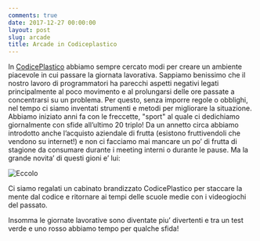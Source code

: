 ```yaml
---
comments: true
date: 2017-12-27 00:00:00
layout: post
slug: arcade
title: Arcade in Codiceplastico
---
```

In [CodicePlastico](http://codiceplastico.com) abbiamo sempre cercato modi per creare un ambiente piacevole in cui passare la giornata lavorativa. Sappiamo benissimo che il nostro lavoro di programmatori ha parecchi aspetti negativi legati principalmente al poco movimento e al prolungarsi delle ore passate a concentrarsi su un problema.
Per questo, senza imporre regole o obblighi, nel tempo ci siamo inventati strumenti e metodi per migliorare la situazione.
Abbiamo iniziato anni fa con le freccette, "sport" al quale ci dedichiamo giornalmente con sfide all’ultimo 20 triplo!
Da un annetto circa abbiamo introdotto anche l’acquisto aziendale di frutta (esistono fruttivendoli che vendono su internet!) e non ci facciamo mai mancare un po’ di frutta di stagione da consumare durante i meeting interni o durante le pause.
Ma la grande novita’ di questi gioni e’ lui:

![Eccolo]("/images/cabinato.jpg")

Ci siamo regalati un cabinato brandizzato CodicePlastico per staccare la mente dal codice e ritornare ai tempi delle scuole medie con i videogiochi del passato.

Insomma le giornate lavorative sono diventate piu’ divertenti e tra un test verde e uno rosso abbiamo tempo per qualche sfida!
